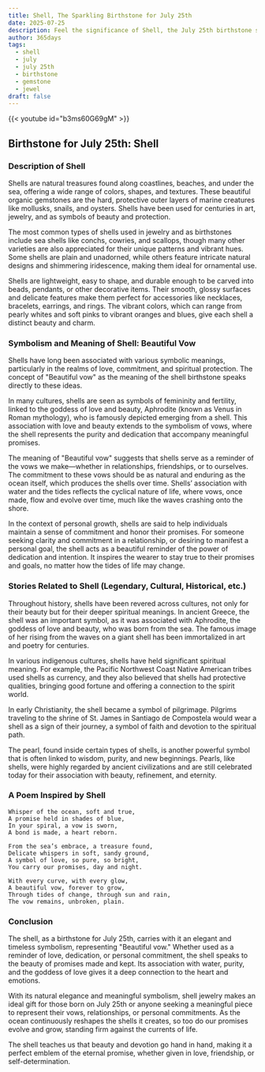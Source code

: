 ```yaml
---
title: Shell, The Sparkling Birthstone for July 25th
date: 2025-07-25
description: Feel the significance of Shell, the July 25th birthstone symbolizing Beautiful vow. Let its beauty and meaning brighten your day.
author: 365days
tags:
  - shell
  - july
  - july 25th
  - birthstone
  - gemstone
  - jewel
draft: false
---
```


{{< youtube id="b3ms60G69gM" >}}

## Birthstone for July 25th: Shell

### Description of Shell

Shells are natural treasures found along coastlines, beaches, and under the sea, offering a wide range of colors, shapes, and textures. These beautiful organic gemstones are the hard, protective outer layers of marine creatures like mollusks, snails, and oysters. Shells have been used for centuries in art, jewelry, and as symbols of beauty and protection.

The most common types of shells used in jewelry and as birthstones include sea shells like conchs, cowries, and scallops, though many other varieties are also appreciated for their unique patterns and vibrant hues. Some shells are plain and unadorned, while others feature intricate natural designs and shimmering iridescence, making them ideal for ornamental use.

Shells are lightweight, easy to shape, and durable enough to be carved into beads, pendants, or other decorative items. Their smooth, glossy surfaces and delicate features make them perfect for accessories like necklaces, bracelets, earrings, and rings. The vibrant colors, which can range from pearly whites and soft pinks to vibrant oranges and blues, give each shell a distinct beauty and charm.

### Symbolism and Meaning of Shell: Beautiful Vow

Shells have long been associated with various symbolic meanings, particularly in the realms of love, commitment, and spiritual protection. The concept of "Beautiful vow" as the meaning of the shell birthstone speaks directly to these ideas.

In many cultures, shells are seen as symbols of femininity and fertility, linked to the goddess of love and beauty, Aphrodite (known as Venus in Roman mythology), who is famously depicted emerging from a shell. This association with love and beauty extends to the symbolism of vows, where the shell represents the purity and dedication that accompany meaningful promises.

The meaning of "Beautiful vow" suggests that shells serve as a reminder of the vows we make—whether in relationships, friendships, or to ourselves. The commitment to these vows should be as natural and enduring as the ocean itself, which produces the shells over time. Shells’ association with water and the tides reflects the cyclical nature of life, where vows, once made, flow and evolve over time, much like the waves crashing onto the shore.

In the context of personal growth, shells are said to help individuals maintain a sense of commitment and honor their promises. For someone seeking clarity and commitment in a relationship, or desiring to manifest a personal goal, the shell acts as a beautiful reminder of the power of dedication and intention. It inspires the wearer to stay true to their promises and goals, no matter how the tides of life may change.

### Stories Related to Shell (Legendary, Cultural, Historical, etc.)

Throughout history, shells have been revered across cultures, not only for their beauty but for their deeper spiritual meanings. In ancient Greece, the shell was an important symbol, as it was associated with Aphrodite, the goddess of love and beauty, who was born from the sea. The famous image of her rising from the waves on a giant shell has been immortalized in art and poetry for centuries.

In various indigenous cultures, shells have held significant spiritual meaning. For example, the Pacific Northwest Coast Native American tribes used shells as currency, and they also believed that shells had protective qualities, bringing good fortune and offering a connection to the spirit world.

In early Christianity, the shell became a symbol of pilgrimage. Pilgrims traveling to the shrine of St. James in Santiago de Compostela would wear a shell as a sign of their journey, a symbol of faith and devotion to the spiritual path.

The pearl, found inside certain types of shells, is another powerful symbol that is often linked to wisdom, purity, and new beginnings. Pearls, like shells, were highly regarded by ancient civilizations and are still celebrated today for their association with beauty, refinement, and eternity.

### A Poem Inspired by Shell

```
Whisper of the ocean, soft and true,  
A promise held in shades of blue,  
In your spiral, a vow is sworn,  
A bond is made, a heart reborn.  

From the sea’s embrace, a treasure found,  
Delicate whispers in soft, sandy ground,  
A symbol of love, so pure, so bright,  
You carry our promises, day and night.  

With every curve, with every glow,  
A beautiful vow, forever to grow,  
Through tides of change, through sun and rain,  
The vow remains, unbroken, plain.  
```

### Conclusion

The shell, as a birthstone for July 25th, carries with it an elegant and timeless symbolism, representing "Beautiful vow." Whether used as a reminder of love, dedication, or personal commitment, the shell speaks to the beauty of promises made and kept. Its association with water, purity, and the goddess of love gives it a deep connection to the heart and emotions.

With its natural elegance and meaningful symbolism, shell jewelry makes an ideal gift for those born on July 25th or anyone seeking a meaningful piece to represent their vows, relationships, or personal commitments. As the ocean continuously reshapes the shells it creates, so too do our promises evolve and grow, standing firm against the currents of life.

The shell teaches us that beauty and devotion go hand in hand, making it a perfect emblem of the eternal promise, whether given in love, friendship, or self-determination.